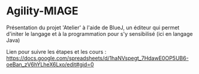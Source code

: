 # Agility-MIAGE

Présentation du projet 'Atelier' à l'aide de BlueJ, un éditeur qui permet d'initer le langage et à la programmation pour s'y sensibilisé (ici en langage Java) <br>

Lien pour suivre les étapes et les cours : 
https://docs.google.com/spreadsheets/d/1haNVspegt_7HdawE0OP5UB6-oeBan_zV6hYLheX6Lxo/edit#gid=0
